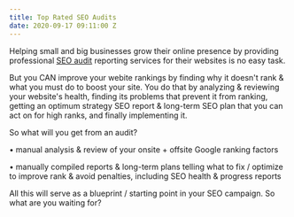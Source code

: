 ```yaml
---
title: Top Rated SEO Audits
date: 2020-09-17 09:11:00 Z
---
```


Helping small and big businesses grow their online presence by providing professional <a href="://www.fiverr.com/woofy31">SEO audit</a> reporting services for their websites is no easy task.

But you CAN improve your webite rankings by finding why it doesn't rank & what you must do to boost your site. You do that by analyzing & reviewing your website's health, finding its problems that prevent it from ranking, getting an optimum strategy SEO report & long-term SEO plan that you can act on for high ranks, and finally implementing it.

So what will you get from an audit?

• manual analysis & review of your onsite + offsite Google ranking factors

• manually compiled reports & long-term plans telling what to fix / optimize to improve rank & avoid penalties, including SEO health & progress reports

All this will serve as a blueprint / starting point in your SEO campaign. So what are you waiting for?
